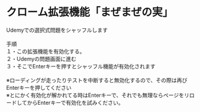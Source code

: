 # クローム拡張機能「まぜまぜの実」
Udemyでの選択式問題をシャッフルします<br>
<br>
手順<br>
１・この拡張機能を有効化する。<br>
２・Udemyの問題画面に進む<br>
３・そこでEnterキーを押すとシャッフル機能が有効化されます<br>
<br>
※ローディングが走ったりテストを中断すると無効化するので、その際は再びEnterキーを押してください<br>
※とにかく有効化が解かれてる時はEnterキーで、それでも無理ならページをリロードしてからEnterキーで有効化を試みください。<br>
